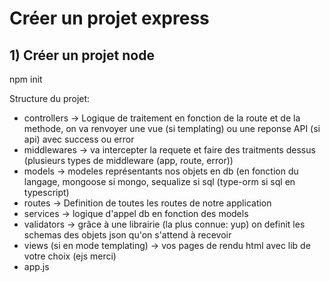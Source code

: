 # Créer un projet express

## 1) Créer un projet node

npm init

Structure du projet: 
- controllers -> Logique de traitement en fonction de la route et de la methode, on va renvoyer une vue (si templating) ou une reponse API (si api) avec success ou error
- middlewares -> va intercepter la requete et faire des traitments dessus (plusieurs types de middleware (app, route, error))
- models -> modeles représentants nos objets en db (en fonction du langage, mongoose si mongo, sequalize si sql (type-orm si sql en typescript)
- routes -> Definition de toutes les routes de notre application
- services -> logique d'appel db en fonction des models
- validators -> grâce à une librairie (la plus connue: yup) on definit les schemas des objets json qu'on s'attend à recevoir
- views (si en mode templating) -> vos pages de rendu html avec lib de votre choix (ejs merci)
- app.js